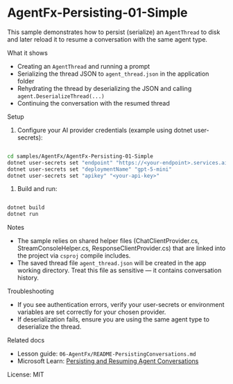 # AgentFx-Persisting-01-Simple

This sample demonstrates how to persist (serialize) an `AgentThread` to disk and later reload it to resume a conversation with the same agent type.

What it shows

- Creating an `AgentThread` and running a prompt
- Serializing the thread JSON to `agent_thread.json` in the application folder
- Rehydrating the thread by deserializing the JSON and calling `agent.DeserializeThread(...)`
- Continuing the conversation with the resumed thread

Setup

1. Configure your AI provider credentials (example using dotnet user-secrets):

 ```bash

cd samples/AgentFx/AgentFx-Persisting-01-Simple
dotnet user-secrets set "endpoint" "https://<your-endpoint>.services.ai.azure.com/"
dotnet user-secrets set "deploymentName" "gpt-5-mini"
dotnet user-secrets set "apikey" "<your-api-key>"
 ```

1. Build and run:

 ```bash

dotnet build
dotnet run
 ```

Notes

- The sample relies on shared helper files (ChatClientProvider.cs, StreamConsoleHelper.cs, ResponseClientProvider.cs) that are linked into the project via `csproj` compile includes.
- The saved thread file `agent_thread.json` will be created in the app working directory. Treat this file as sensitive — it contains conversation history.

Troubleshooting

- If you see authentication errors, verify your user-secrets or environment variables are set correctly for your chosen provider.
- If deserialization fails, ensure you are using the same agent type to deserialize the thread.

Related docs

- Lesson guide: `06-AgentFx/README-PersistingConversations.md`
- Microsoft Learn: [Persisting and Resuming Agent Conversations](https://learn.microsoft.com/agent-framework/tutorials/agents/persisted-conversation?pivots=programming-language-csharp)

License: MIT
